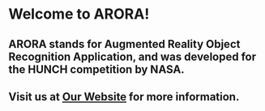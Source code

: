  # Welcome to ARORA!
 ## ARORA stands for Augmented Reality Object Recognition Application, and was developed for the HUNCH competition by NASA.
 
 ## Visit us at [Our Website](http://arora.x10host.com) for more information.
